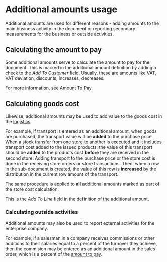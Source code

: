 # Additional amounts usage

Additional amounts are used for different reasons - adding amounts to the main business activity in the document or reporting secondary measurements for the business or outside activities.

## Calculating the amount to pay

Some additional amounts serve to calculate the amount to pay for the document. This is marked in the additional amount definition by adding a check to the *Add To Customer* field. Usually, these are amounts like VAT, VAT deviation, discounts, increases, decreases. 

For more information, see [Amount To Pay](https://docs.erp.net/tech/modules/crm/sales/sales-concepts/amount-to-pay.html).

## Calculating goods cost

Likewise, additional amounts may be used to add value to the goods cost in the [logistics](https://docs.erp.net/tech/modules/logistics/index.html).

For example, if transport is entered as an additional amount, when goods are purchased, the transport value will be **added** to the purchase price. When a stock transfer from one store to another is executed and it includes transport cost added to the issued products, the value of this transport should be **added** to the products cost **before** they are received in the second store. Adding transport to the purchase price or the store cost is done in the receiving store orders or store transactions. Then, when a row in the sub-document is created, the value of this row is **increased** by the distribution in the current row amount of the transport.

The same procedure is applied to **all** additional amounts marked as part of the store cost calculation. 

This is the *Add To Line* field in the definition of the additional amount.

### Calculating outside activities

Additional amounts may also be used to report external activities for the enterprise company.

For example, if a salesman in a company receives commissions or other additions to their salaries equal to a percent of the turnover they achieve, then the commision may be entered as an additional amount in the sales order, which is a percent of the [amount to pay](https://docs.erp.net/tech/modules/crm/sales/sales-concepts/amount-to-pay.html).

